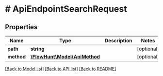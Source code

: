 # # ApiEndpointSearchRequest

## Properties

Name | Type | Description | Notes
------------ | ------------- | ------------- | -------------
**path** | **string** |  | [optional]
**method** | [**\FlowHunt\Model\ApiMethod**](ApiMethod.md) |  | [optional]

[[Back to Model list]](../../README.md#models) [[Back to API list]](../../README.md#endpoints) [[Back to README]](../../README.md)
